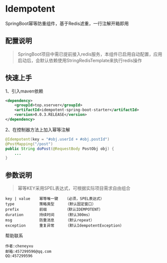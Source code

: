 # Idempotent
SpringBoot幂等防重组件，基于Redis滤重，一行注解开箱即用

## 配置说明
>SpringBoot项目中需已提前接入redis服务，本组件已启用自动配置，应用启动后，会默认依赖使用StringRedisTemplate来执行redis操作

## 快速上手
>
1、引入maven依赖
```xml
<dependency>
    <groupId>top.xserver</groupId>
    <artifactId>idempotent-spring-boot-starter</artifactId>
    <version>0.0.3.RELEASE</version>
</dependency>
```
2、在控制器方法上加入幂等注解
```java
@Idempotent(key = "#obj.userId + #obj.postId")
@PostMapping("/post")
public String doPost(@RequestBody PostObj obj) {
    ...
}
```

## 参数说明
>幂等KEY采用SPEL表达式，可根据实际项目需求自由组合
```
key | value    幂等唯一键   （必须，SPEL表达式）
type           策略类型     （默认固定窗口）
prefix         前缀        （默认IDEMPOTENT）
duration       持续时间     （默认300ms）
msg            防重消息     （默认repeat）
exception      重复异常     （默认IdempotentException）
```

帮助联系
>
	作者:cheneyxu
	邮箱:457299596@qq.com
	QQ:457299596
    
